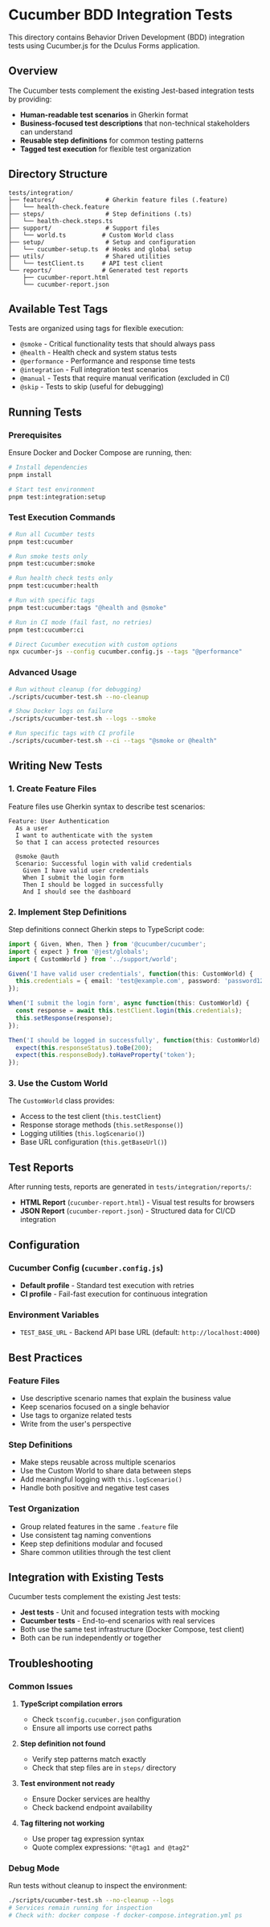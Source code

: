 # Cucumber BDD Integration Tests

This directory contains Behavior Driven Development (BDD) integration tests using Cucumber.js for the Dculus Forms application.

## Overview

The Cucumber tests complement the existing Jest-based integration tests by providing:
- **Human-readable test scenarios** in Gherkin format
- **Business-focused test descriptions** that non-technical stakeholders can understand
- **Reusable step definitions** for common testing patterns
- **Tagged test execution** for flexible test organization

## Directory Structure

```
tests/integration/
├── features/              # Gherkin feature files (.feature)
│   └── health-check.feature
├── steps/                 # Step definitions (.ts)
│   └── health-check.steps.ts
├── support/               # Support files
│   └── world.ts          # Custom World class
├── setup/                 # Setup and configuration
│   └── cucumber-setup.ts  # Hooks and global setup
├── utils/                 # Shared utilities
│   └── testClient.ts     # API test client
└── reports/              # Generated test reports
    ├── cucumber-report.html
    └── cucumber-report.json
```

## Available Test Tags

Tests are organized using tags for flexible execution:

- `@smoke` - Critical functionality tests that should always pass
- `@health` - Health check and system status tests  
- `@performance` - Performance and response time tests
- `@integration` - Full integration test scenarios
- `@manual` - Tests that require manual verification (excluded in CI)
- `@skip` - Tests to skip (useful for debugging)

## Running Tests

### Prerequisites

Ensure Docker and Docker Compose are running, then:

```bash
# Install dependencies
pnpm install

# Start test environment
pnpm test:integration:setup
```

### Test Execution Commands

```bash
# Run all Cucumber tests
pnpm test:cucumber

# Run smoke tests only
pnpm test:cucumber:smoke

# Run health check tests only  
pnpm test:cucumber:health

# Run with specific tags
pnpm test:cucumber:tags "@health and @smoke"

# Run in CI mode (fail fast, no retries)
pnpm test:cucumber:ci

# Direct Cucumber execution with custom options
npx cucumber-js --config cucumber.config.js --tags "@performance"
```

### Advanced Usage

```bash
# Run without cleanup (for debugging)
./scripts/cucumber-test.sh --no-cleanup

# Show Docker logs on failure
./scripts/cucumber-test.sh --logs --smoke

# Run specific tags with CI profile
./scripts/cucumber-test.sh --ci --tags "@smoke or @health"
```

## Writing New Tests

### 1. Create Feature Files

Feature files use Gherkin syntax to describe test scenarios:

```gherkin
Feature: User Authentication
  As a user
  I want to authenticate with the system
  So that I can access protected resources

  @smoke @auth
  Scenario: Successful login with valid credentials
    Given I have valid user credentials
    When I submit the login form
    Then I should be logged in successfully
    And I should see the dashboard
```

### 2. Implement Step Definitions

Step definitions connect Gherkin steps to TypeScript code:

```typescript
import { Given, When, Then } from '@cucumber/cucumber';
import { expect } from '@jest/globals';
import { CustomWorld } from '../support/world';

Given('I have valid user credentials', function(this: CustomWorld) {
  this.credentials = { email: 'test@example.com', password: 'password123' };
});

When('I submit the login form', async function(this: CustomWorld) {
  const response = await this.testClient.login(this.credentials);
  this.setResponse(response);
});

Then('I should be logged in successfully', function(this: CustomWorld) {
  expect(this.responseStatus).toBe(200);
  expect(this.responseBody).toHaveProperty('token');
});
```

### 3. Use the Custom World

The `CustomWorld` class provides:
- Access to the test client (`this.testClient`)
- Response storage methods (`this.setResponse()`)
- Logging utilities (`this.logScenario()`)
- Base URL configuration (`this.getBaseUrl()`)

## Test Reports

After running tests, reports are generated in `tests/integration/reports/`:

- **HTML Report** (`cucumber-report.html`) - Visual test results for browsers
- **JSON Report** (`cucumber-report.json`) - Structured data for CI/CD integration

## Configuration

### Cucumber Config (`cucumber.config.js`)

- **Default profile** - Standard test execution with retries
- **CI profile** - Fail-fast execution for continuous integration

### Environment Variables

- `TEST_BASE_URL` - Backend API base URL (default: `http://localhost:4000`)

## Best Practices

### Feature Files
- Use descriptive scenario names that explain the business value
- Keep scenarios focused on a single behavior
- Use tags to organize related tests
- Write from the user's perspective

### Step Definitions
- Make steps reusable across multiple scenarios
- Use the Custom World to share data between steps
- Add meaningful logging with `this.logScenario()`
- Handle both positive and negative test cases

### Test Organization
- Group related features in the same `.feature` file
- Use consistent tag naming conventions
- Keep step definitions modular and focused
- Share common utilities through the test client

## Integration with Existing Tests

Cucumber tests complement the existing Jest tests:

- **Jest tests** - Unit and focused integration tests with mocking
- **Cucumber tests** - End-to-end scenarios with real services
- Both use the same test infrastructure (Docker Compose, test client)
- Both can be run independently or together

## Troubleshooting

### Common Issues

1. **TypeScript compilation errors**
   - Check `tsconfig.cucumber.json` configuration
   - Ensure all imports use correct paths

2. **Step definition not found**
   - Verify step patterns match exactly
   - Check that step files are in `steps/` directory

3. **Test environment not ready**
   - Ensure Docker services are healthy
   - Check backend endpoint availability

4. **Tag filtering not working**
   - Use proper tag expression syntax
   - Quote complex expressions: `"@tag1 and @tag2"`

### Debug Mode

Run tests without cleanup to inspect the environment:

```bash
./scripts/cucumber-test.sh --no-cleanup --logs
# Services remain running for inspection
# Check with: docker compose -f docker-compose.integration.yml ps
```